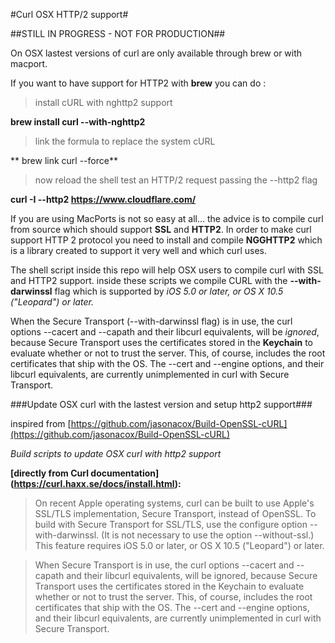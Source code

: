 #Curl OSX HTTP/2 support#

##STILL IN PROGRESS - NOT FOR PRODUCTION## 

On OSX lastest versions of curl are only available through brew or 
with macport. 

If you want to have support for HTTP2 with **brew** you can do :

>install cURL with nghttp2 support

**brew install curl --with-nghttp2**

>link the formula to replace the system cURL

** brew link curl --force**

>now reload the shell
>test an HTTP/2 request passing the --http2 flag

**curl -I --http2 https://www.cloudflare.com/**

If you are using MacPorts is not so easy at all... the advice is to compile curl from source which should support **SSL** and **HTTP2**. In order to make curl support HTTP 2 protocol you need to install and compile **NGGHTTP2** which is a library created to support it very well and which curl uses.

The shell script inside this repo will help OSX users to compile curl with SSL and HTTP2 support. inside these scripts we compile CURL with the **--with-darwinssl** flag which is supported by *iOS 5.0 or later, or OS X 10.5 ("Leopard") or later.*

When the Secure Transport (--with-darwinssl flag) is in use, the curl options --cacert and --capath and
   their libcurl equivalents, will be *ignored*, because Secure Transport uses
   the certificates stored in the **Keychain** to evaluate whether or not to trust
   the server. This, of course, includes the root certificates that ship with
   the OS. The --cert and --engine options, and their libcurl equivalents, are
   currently unimplemented in curl with Secure Transport.

###Update OSX curl with the lastest version and setup http2 support###

inspired from [https://github.com/jasonacox/Build-OpenSSL-cURL](https://github.com/jasonacox/Build-OpenSSL-cURL)

*Build scripts to update OSX curl with http2 support*

**[directly from Curl documentation] (https://curl.haxx.se/docs/install.html):**

>On recent Apple operating systems, curl can be built to use Apple's
   SSL/TLS implementation, Secure Transport, instead of OpenSSL. To build with
   Secure Transport for SSL/TLS, use the configure option --with-darwinssl. (It
   is not necessary to use the option --without-ssl.) This feature requires iOS
   5.0 or later, or OS X 10.5 ("Leopard") or later.
 
>When Secure Transport is in use, the curl options --cacert and --capath and
   their libcurl equivalents, will be ignored, because Secure Transport uses
   the certificates stored in the Keychain to evaluate whether or not to trust
   the server. This, of course, includes the root certificates that ship with
   the OS. The --cert and --engine options, and their libcurl equivalents, are
   currently unimplemented in curl with Secure Transport.
